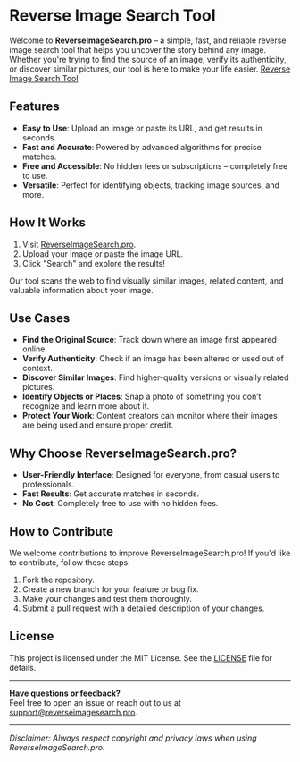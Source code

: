 # Reverse Image Search Tool

Welcome to **ReverseImageSearch.pro** – a simple, fast, and reliable reverse image search tool that helps you uncover the story behind any image. Whether you're trying to find the source of an image, verify its authenticity, or discover similar pictures, our tool is here to make your life easier.  [Reverse Image Search Tool](https://reverseimagesearch.pro/)

## Features

- **Easy to Use**: Upload an image or paste its URL, and get results in seconds.
- **Fast and Accurate**: Powered by advanced algorithms for precise matches.
- **Free and Accessible**: No hidden fees or subscriptions – completely free to use.
- **Versatile**: Perfect for identifying objects, tracking image sources, and more.

## How It Works

1. Visit [ReverseImageSearch.pro](https://reverseimagesearch.pro/).
2. Upload your image or paste the image URL.
3. Click "Search" and explore the results!

Our tool scans the web to find visually similar images, related content, and valuable information about your image.

## Use Cases

- **Find the Original Source**: Track down where an image first appeared online.
- **Verify Authenticity**: Check if an image has been altered or used out of context.
- **Discover Similar Images**: Find higher-quality versions or visually related pictures.
- **Identify Objects or Places**: Snap a photo of something you don’t recognize and learn more about it.
- **Protect Your Work**: Content creators can monitor where their images are being used and ensure proper credit.

## Why Choose ReverseImageSearch.pro?

- **User-Friendly Interface**: Designed for everyone, from casual users to professionals.
- **Fast Results**: Get accurate matches in seconds.
- **No Cost**: Completely free to use with no hidden fees.

## How to Contribute

We welcome contributions to improve ReverseImageSearch.pro! If you'd like to contribute, follow these steps:

1. Fork the repository.
2. Create a new branch for your feature or bug fix.
3. Make your changes and test them thoroughly.
4. Submit a pull request with a detailed description of your changes.

## License

This project is licensed under the MIT License. See the [LICENSE](LICENSE) file for details.

---

**Have questions or feedback?**  
Feel free to open an issue or reach out to us at [support@reverseimagesearch.pro](mailto:support@reverseimagesearch.pro).

---

*Disclaimer: Always respect copyright and privacy laws when using ReverseImageSearch.pro.*
